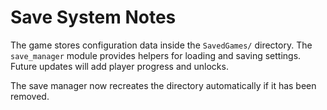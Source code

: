 # Save System Notes

The game stores configuration data inside the `SavedGames/` directory.
The `save_manager` module provides helpers for loading and saving settings.
Future updates will add player progress and unlocks.

The save manager now recreates the directory automatically if it has been removed.

